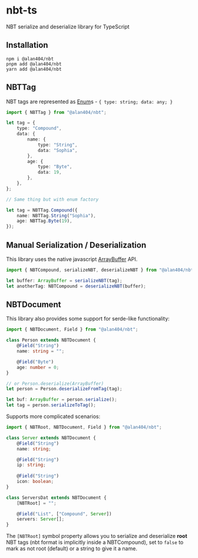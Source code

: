 # nbt-ts

NBT serialize and deserialize library for TypeScript

## Installation

```
npm i @alan404/nbt
pnpm add @alan404/nbt
yarn add @alan404/nbt
```

## NBTTag

NBT tags are represented as [Enum](https://github.com/TheAlan404/enum?tab=readme-ov-file)s - `{ type: string; data: any; }`

```ts
import { NBTTag } from "@alan404/nbt";

let tag = {
    type: "Compound",
    data: {
        name: {
            type: "String",
            data: "Sophia",
        },
        age: {
            type: "Byte",
            data: 19,
        },
    },
};

// Same thing but with enum factory

let tag = NBTTag.Compound({
    name: NBTTag.String("Sophia"),
    age: NBTTag.Byte(19),
});
```

## Manual Serialization / Deserialization

This library uses the native javascript [ArrayBuffer](https://developer.mozilla.org/en-US/docs/Web/JavaScript/Reference/Global_Objects/ArrayBuffer) API.

```ts
import { NBTCompound, serializeNBT, deserializeNBT } from "@alan404/nbt";

let buffer: ArrayBuffer = serializeNBT(tag);
let anotherTag: NBTCompound = deserializeNBT(buffer);
```

## NBTDocument

This library also provides some support for serde-like functionality:

```ts
import { NBTDocument, Field } from "@alan404/nbt";

class Person extends NBTDocument {
    @Field("String")
    name: string = "";

    @Field("Byte")
    age: number = 0;
}

// or Person.deserialize(ArrayBuffer)
let person = Person.deserializeFromTag(tag);

let buf: ArrayBuffer = person.serialize();
let tag = person.serializeToTag();
```

Supports more complicated scenarios:

```ts
import { NBTRoot, NBTDocument, Field } from "@alan404/nbt";

class Server extends NBTDocument {
    @Field("String")
    name: string;

    @Field("String")
    ip: string;
    
    @Field("String")
    icon: boolean;
}

class ServersDat extends NBTDocument {
    [NBTRoot] = "";

    @Field("List", ["Compound", Server])
    servers: Server[];
}
```

The `[NBTRoot]` symbol property allows you to serialize and deserialize **root** NBT tags (nbt format is implicitly inside a NBTCompound), set to `false` to mark as not root (default) or a string to give it a name.
